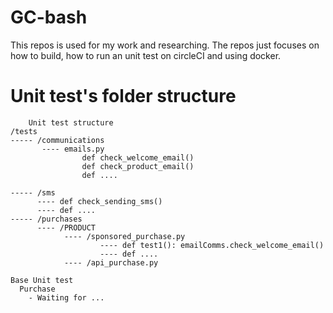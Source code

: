 # GC-bash
This repos is used for my work and researching.
The repos just focuses on how to build, how to run an unit test on circleCI and using docker.

# Unit test's folder structure
```
    Unit test structure					                   
/tests					                                                
----- /communications				                         
       ---- emails.py			                            
                def check_welcome_email()		            
                def check_product_email()		            
                def ....

----- /sms
      ---- def check_sending_sms()
      ---- def ....
----- /purchases
      ---- /PRODUCT
            ---- /sponsored_purchase.py
                    ---- def test1(): emailComms.check_welcome_email()
                    ---- def ....
            ---- /api_purchase.py
```

```
Base Unit test
  Purchase
    - Waiting for ...
```